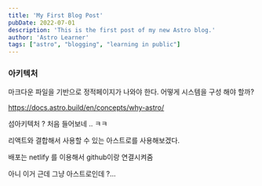 ```yaml
---
title: 'My First Blog Post'
pubDate: 2022-07-01
description: 'This is the first post of my new Astro blog.'
author: 'Astro Learner'
tags: ["astro", "blogging", "learning in public"]
---
```


### 아키텍처

마크다운 파일을 기반으로 정적페이지가 나와야 한다. 어떻게 시스템을 구성 해야 할까?

https://docs.astro.build/en/concepts/why-astro/

섬아키텍처 ? 처음 들어보네 .. ㅋㅋ

리액트와 결합해서 사용할 수 있는 아스트로를 사용해보겠다.

배포는 netlify 를 이용해서 github이랑 연결시켜줌

아니 이거 근데 그냥 아스트로인데 ?...